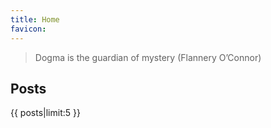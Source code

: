 ```yaml
---
title: Home
favicon:
---
```


> Dogma is the guardian of mystery (Flannery O’Connor)

## Posts

{{ posts|limit:5 }}
